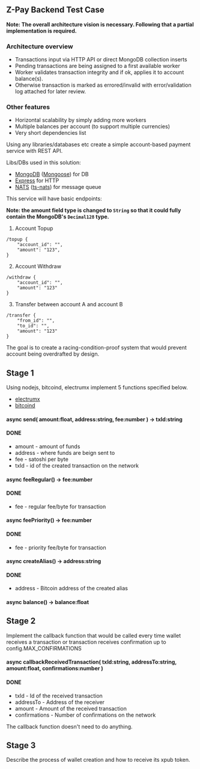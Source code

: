 ## Z-Pay Backend Test Case

**Note: The overall architecture vision is necessary.
Following that a partial implementation is required.**

### Architecture overview
* Transactions input via HTTP API or direct MongoDB collection inserts
* Pending transactions are being assigned to a first available worker
* Worker validates transaction integrity and if ok, applies it to account balance(s).
* Otherwise transaction is marked as errored/invalid with error/validation log attached for later review.
### Other features
* Horizontal scalability by simply adding more workers
* Multiple balances per account (to support multiple currencies)
* Very short dependencies list

Using any libraries/databases etc create a simple account-based
payment service with REST API.

Libs/DBs used in this solution:
- [MongoDB](https://mongodb.com) ([Mongoose](https://mongoosejs.com)) for DB
- [Express](https://expressjs.com) for HTTP
- [NATS](https://nats.io) ([ts-nats](https://github.com/nats-io/nats.ts)) for message queue

This service will have basic endpoints:

**Note: the amount field type is changed to `String` so that it could fully
contain the MongoDB's `Decimal128` type.**

1. Account Topup
```
/topup {
	"account_id": "",
	"amount": "123",
}
```
2. Account Withdraw
```
/withdraw {
	"account_id": "",
	"amount": "123"
}
```
3. Transfer between account A and account B
```
/transfer {
	"from_id": "",
	"to_id": "",
	"amount": "123"
}
```

The goal is to create a racing-condition-proof system that would
prevent account being overdrafted by design.



## Stage 1
Using nodejs, bitcoind, electrumx implement 5 functions specified below.
- [electrumx](https://github.com/kyuupichan/electrumx)
- [bitcoind](https://github.com/bitcoin/bitcoin)


#### async send( amount:float, address:string, fee:number ) -> txId:string
#### DONE
- amount - amount of funds
- address - where funds are beign sent to
- fee - satoshi per byte
- txId - id of the created transaction on the network

#### async feeRegular() -> fee:number
#### DONE
- fee - regular fee/byte for transaction

#### async feePriority() -> fee:number
#### DONE
- fee - priority fee/byte for transaction

#### async createAlias() -> address:string
#### DONE
- address - Bitcoin address of the created alias

#### async balance() -> balance:float

## Stage 2

Implement the callback function that would be called every time wallet receives a transaction or transaction receives confirmation up to config.MAX_CONFIRMATIONS

#### async callbackReceivedTransaction( txId:string, addressTo:string, amount:float, confirmations:number )
#### DONE
- txId - Id of the received transaction
- addressTo - Address of the receiver
- amount - Amount of the received transaction
- confirmations - Number of confirmations on the network

The callback function doesn't need to do anything.

## Stage 3

Describe the process of wallet creation and how to receive its xpub token.